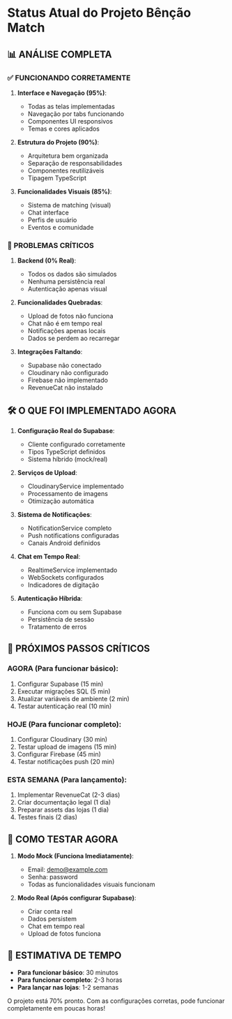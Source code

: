 # Status Atual do Projeto Bênção Match

## 📊 ANÁLISE COMPLETA

### ✅ **FUNCIONANDO CORRETAMENTE**

1. **Interface e Navegação (95%)**:
   - Todas as telas implementadas
   - Navegação por tabs funcionando
   - Componentes UI responsivos
   - Temas e cores aplicados

2. **Estrutura do Projeto (90%)**:
   - Arquitetura bem organizada
   - Separação de responsabilidades
   - Componentes reutilizáveis
   - Tipagem TypeScript

3. **Funcionalidades Visuais (85%)**:
   - Sistema de matching (visual)
   - Chat interface
   - Perfis de usuário
   - Eventos e comunidade

### 🚨 **PROBLEMAS CRÍTICOS**

1. **Backend (0% Real)**:
   - Todos os dados são simulados
   - Nenhuma persistência real
   - Autenticação apenas visual

2. **Funcionalidades Quebradas**:
   - Upload de fotos não funciona
   - Chat não é em tempo real
   - Notificações apenas locais
   - Dados se perdem ao recarregar

3. **Integrações Faltando**:
   - Supabase não conectado
   - Cloudinary não configurado
   - Firebase não implementado
   - RevenueCat não instalado

## 🛠️ **O QUE FOI IMPLEMENTADO AGORA**

1. **Configuração Real do Supabase**:
   - Cliente configurado corretamente
   - Tipos TypeScript definidos
   - Sistema híbrido (mock/real)

2. **Serviços de Upload**:
   - CloudinaryService implementado
   - Processamento de imagens
   - Otimização automática

3. **Sistema de Notificações**:
   - NotificationService completo
   - Push notifications configuradas
   - Canais Android definidos

4. **Chat em Tempo Real**:
   - RealtimeService implementado
   - WebSockets configurados
   - Indicadores de digitação

5. **Autenticação Híbrida**:
   - Funciona com ou sem Supabase
   - Persistência de sessão
   - Tratamento de erros

## 🎯 **PRÓXIMOS PASSOS CRÍTICOS**

### **AGORA (Para funcionar básico)**:
1. Configurar Supabase (15 min)
2. Executar migrações SQL (5 min)
3. Atualizar variáveis de ambiente (2 min)
4. Testar autenticação real (10 min)

### **HOJE (Para funcionar completo)**:
1. Configurar Cloudinary (30 min)
2. Testar upload de imagens (15 min)
3. Configurar Firebase (45 min)
4. Testar notificações push (20 min)

### **ESTA SEMANA (Para lançamento)**:
1. Implementar RevenueCat (2-3 dias)
2. Criar documentação legal (1 dia)
3. Preparar assets das lojas (1 dia)
4. Testes finais (2 dias)

## 📱 **COMO TESTAR AGORA**

1. **Modo Mock (Funciona Imediatamente)**:
   - Email: demo@example.com
   - Senha: password
   - Todas as funcionalidades visuais funcionam

2. **Modo Real (Após configurar Supabase)**:
   - Criar conta real
   - Dados persistem
   - Chat em tempo real
   - Upload de fotos funciona

## 🚀 **ESTIMATIVA DE TEMPO**

- **Para funcionar básico**: 30 minutos
- **Para funcionar completo**: 2-3 horas
- **Para lançar nas lojas**: 1-2 semanas

O projeto está 70% pronto. Com as configurações corretas, pode funcionar completamente em poucas horas!